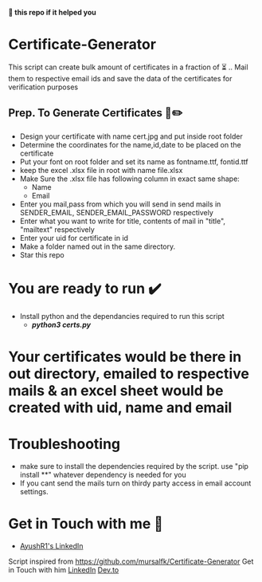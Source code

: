 **:star2: this repo if it helped you**
# Certificate-Generator
This script can create bulk amount of certificates in a fraction of :hourglass_flowing_sand: ..
Mail them to respective email ids and save the data of the certificates for verification purposes

## Prep. To Generate Certificates :blue_book::pencil2:
- Design your certificate with name cert.jpg and put inside root folder
- Determine the coordinates for the name,id,date to be placed on the certificate
- Put your font on root folder and set its name as fontname.ttf, fontid.ttf
- keep the excel .xlsx file in root with name file.xlsx
- Make Sure the .xlsx file has following column in exact same shape:
  - Name
  - Email
- Enter you mail,pass from which you will send in send mails in SENDER_EMAIL, SENDER_EMAIL_PASSWORD respectively
- Enter what you want to write for title, contents of mail in "title", "mailtext" respectively
- Enter your uid for certificate in id
- Make a folder named out in the same directory.
- Star this repo

# You are ready to run :heavy_check_mark:
+ Install python and the dependancies required to run this script
  + **_python3 certs.py_**

# Your certificates would be there in out directory, emailed to respective mails & an excel sheet would be created with uid, name and email

# Troubleshooting
- make sure to install the dependencies required by the script.
  use "pip install **"
  whatever dependency is needed for you
- If you cant send the mails turn on thirdy party access in email account settings.

# Get in Touch with me :link:
* [AyushR1's LinkedIn](https://www.linkedin.com/in/ayushr1/)

Script inspired from https://github.com/mursalfk/Certificate-Generator Get in Touch with him 
 [LinkedIn](https://www.linkedin.com/in/mursalfurqan/)
 [Dev.to](https://dev.to/mursalfk)